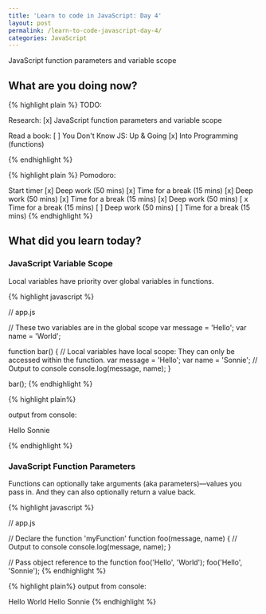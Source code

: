 ```yaml
---
title: 'Learn to code in JavaScript: Day 4'
layout: post
permalink: /learn-to-code-javascript-day-4/
categories: JavaScript
---
```


JavaScript function parameters and variable scope

<!-- more -->

## What are you doing now?

{% highlight plain %}
TODO:

Research:
[x] JavaScript function parameters and variable scope

Read a book:
[ ] You Don't Know JS: Up & Going 
  [x] Into Programming (functions)

{% endhighlight %}

{% highlight plain %}
Pomodoro:

Start timer
[x] Deep work (50 mins)
[x] Time for a break (15 mins)
[x] Deep work (50 mins)
[x] Time for a break (15 mins)
[x] Deep work (50 mins)
[ x Time for a break (15 mins)
[ ] Deep work (50 mins)
[ ] Time for a break (15 mins)
{% endhighlight %}

## What did you learn today?

### JavaScript Variable Scope

Local variables have priority over global variables in functions.

{% highlight javascript %}

// app.js

// These two variables are in the global scope
var message = 'Hello';
var name = 'World';

function bar() {
  // Local variables have local scope: They can only be accessed within the function.
  var message = 'Hello';
  var name = 'Sonnie';
  // Output to console
  console.log(message, name);
}

bar();
{% endhighlight %}

{% highlight plain%}

output from console:

Hello Sonnie

{% endhighlight %}

### JavaScript Function Parameters

Functions can optionally take arguments (aka parameters)—values you pass in. And they can also optionally return a value back.

{% highlight javascript %}

// app.js

// Declare the function 'myFunction'
function foo(message, name) {
  // Output to console
  console.log(message, name);
}

// Pass object reference to the function
foo('Hello', 'World');
foo('Hello', 'Sonnie');
{% endhighlight %}

{% highlight plain%}
output from console:

Hello World
Hello Sonnie
{% endhighlight %}
